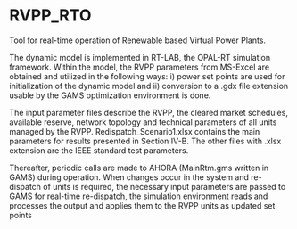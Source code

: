 # RVPP_RTO
Tool for real-time operation of Renewable based Virtual Power Plants.

The dynamic model is implemented in RT-LAB, the OPAL-RT simulation framework. 
Within the model, the RVPP parameters from MS-Excel are obtained and utilized in the following ways: i) power set points are used for initialization of the dynamic model and ii) conversion to a .gdx file extension usable by the GAMS optimization environment is done. 

The input parameter files describe the RVPP, the cleared market schedules, available reserve, network topology and technical parameters of all units managed by the RVPP. Redispatch_Scenario1.xlsx contains the main parameters for results presented in Section IV-B. The other files with .xlsx extension are the IEEE standard test parameters.

Thereafter, periodic calls are made to AHORA (MainRtm.gms written in GAMS) during operation. 
When changes occur in the system and re-dispatch of units is required, the necessary input parameters are passed to GAMS for real-time re-dispatch, the simulation environment reads and processes the output and applies them to the RVPP units as updated set points
